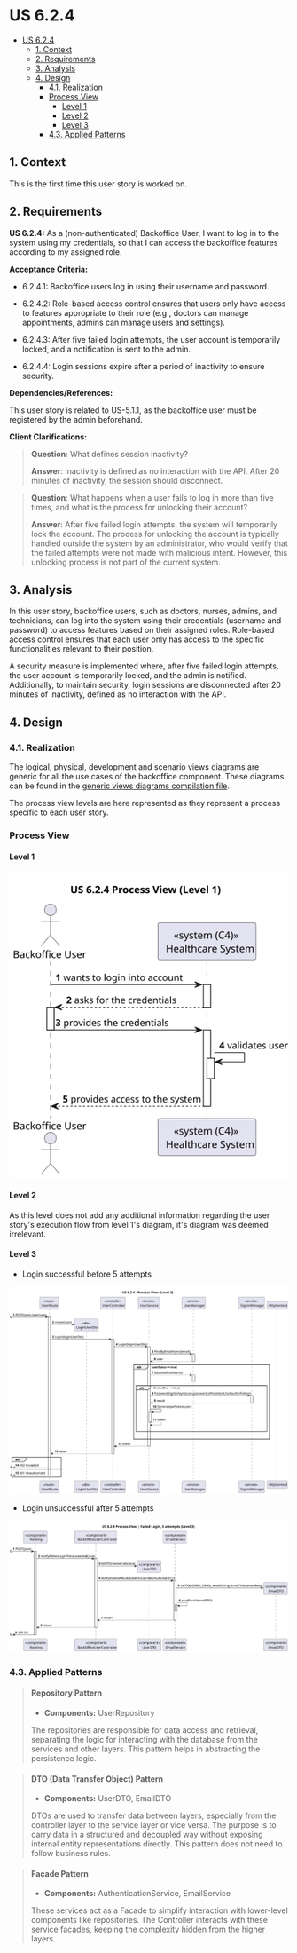# US 6.2.4

<!-- TOC -->
* [US 6.2.4](#us-624)
  * [1. Context](#1-context)
  * [2. Requirements](#2-requirements)
  * [3. Analysis](#3-analysis)
  * [4. Design](#4-design)
    * [4.1. Realization](#41-realization)
    * [Process View](#process-view)
      * [Level 1](#level-1)
      * [Level 2](#level-2)
      * [Level 3](#level-3)
    * [4.3. Applied Patterns](#43-applied-patterns)
<!-- TOC -->

## 1. Context

This is the first time this user story is worked on.

## 2. Requirements

**US 6.2.4:** As a (non-authenticated) Backoffice User, I want to log in to the system using my credentials, so that I 
can access the backoffice features according to my assigned role.

**Acceptance Criteria:**

- 6.2.4.1: Backoffice users log in using their username and password.

- 6.2.4.2: Role-based access control ensures that users only have access to features appropriate to their role (e.g., doctors can manage appointments, admins can manage users and settings).

- 6.2.4.3:  After five failed login attempts, the user account is temporarily locked, and a notification is
sent to the admin.

- 6.2.4.4:  Login sessions expire after a period of inactivity to ensure security.

**Dependencies/References:**

This user story is related to US-5.1.1, as the backoffice user must be registered by the admin beforehand.

**Client Clarifications:**

> **Question**: What defines session inactivity?
>
> **Answer**: Inactivity is defined as no interaction with the API. After 20 minutes of inactivity, the session should disconnect.


> **Question**: What happens when a user fails to log in more than five times, and what is the process for unlocking their account?
>
> **Answer**: After five failed login attempts, the system will temporarily lock the account. The process for unlocking 
> the account is typically handled outside the system by an administrator, who would verify that the failed attempts were
> not made with malicious intent. However, this unlocking process is not part of the current system.


## 3. Analysis

In this user story, backoffice users, such as doctors, nurses, admins, and technicians, can log into the system using their
credentials (username and password) to access features based on their assigned roles. Role-based access control ensures 
that each user only has access to the specific functionalities relevant to their position.

A security measure is implemented where, after five failed login attempts, the user account is temporarily locked, and the
admin is notified. Additionally, to maintain security, login sessions are disconnected after 20 minutes of inactivity, 
defined as no interaction with the API.

## 4. Design

### 4.1. Realization

The logical, physical, development and scenario views diagrams are generic for all the use cases of the backoffice component.
These diagrams can be found in the [generic views diagrams compilation file](../../team-decisions/views/general-views.md).

The process view levels are here represented as they represent a process specific to each user story.

### Process View

#### Level 1

![us6-process-view-lvl1.svg](Process_View/Level-1/us6.2.4-process-view-lvl1.svg)

#### Level 2

As this level does not add any additional information regarding the user story's execution flow from level 1's diagram,
it's diagram was deemed irrelevant.

#### Level 3

* Login successful before 5 attempts

![us6-process-view-lvl3.svg](Process_View/Level-3/us6.2.4-process-view-lvl3.svg)


* Login unsuccessful after 5 attempts

![us6-failed-login-process-view-lvl3.svg](Process_View/Level-3/us6.2.4-failed-login-process-view-lvl3.svg)

### 4.3. Applied Patterns

> #### **Repository Pattern**
>
>* **Components:** UserRepository
>
> The repositories are responsible for data access and retrieval, separating the logic for interacting with the database
> from the services and other layers. This pattern helps in abstracting the persistence logic.


> #### **DTO (Data Transfer Object) Pattern**
>
>* **Components:** UserDTO, EmailDTO
>
> DTOs are used to transfer data between layers, especially from the controller layer to the service layer or vice versa.
> The purpose is to carry data in a structured and decoupled way without exposing internal entity representations directly.
> This pattern does not need to follow business rules.


> #### **Facade Pattern**
>
>* **Components:** AuthenticationService, EmailService
>
> These services act as a Facade to simplify interaction with lower-level components like repositories. The Controller
> interacts with these service facades, keeping the complexity hidden from the higher layers.
